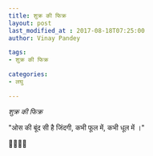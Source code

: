 ```yaml
---
title: शुक्र की फिक्र
layout: post
last_modified_at : 2017-08-18T07:25:00
author: Vinay Pandey

tags:
- शुक्र की फिक्र

categories:
- लघु

---
```


*शुक्र की फिक्र*

"ओस की बूंद सी है जिंदगी,
कभी फूल में, कभी धूल में ।"

🙏🌷🌷🙏
